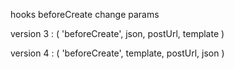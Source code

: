 hooks beforeCreate 
change params 

version 3 :
(
    'beforeCreate',
    json,
    postUrl,
    template
)

version 4 :
(
      'beforeCreate',
      template,
      postUrl,
      json
    )